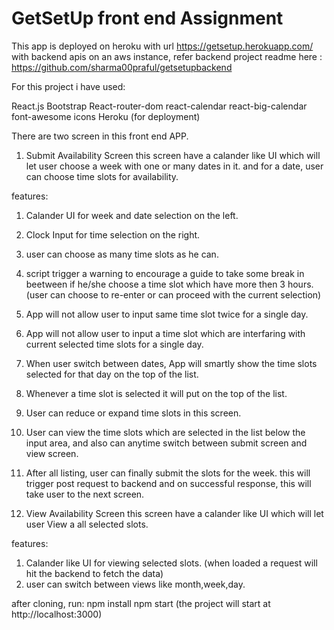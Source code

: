 # GetSetUp front end Assignment
This app is deployed on heroku with url https://getsetup.herokuapp.com/ with backend apis on an aws instance, refer backend project readme here : https://github.com/sharma00praful/getsetupbackend

For this project i have used:

React.js
Bootstrap
React-router-dom
react-calendar
react-big-calendar
font-awesome icons
Heroku (for deployment)

There are two screen in this front end APP.

1. Submit Availability Screen
this screen have a calander like UI which will let user choose a week with one or many dates in it. and for a date, user can choose time slots for availability.

features:
1. Calander UI for week and date selection on the left.
2. Clock Input for time selection on the right.
3. user can choose as many time slots as he can.
4. script trigger a warning to encourage a guide to take some break in beetween if he/she choose a time slot which have more then 3 hours. (user can choose to re-enter or can proceed with the current selection)
5. App will not allow user to input same time slot twice for a single day.
6. App will not allow user to input a time slot which are interfaring with current selected time slots for a single day.
7. When user switch between dates, App will smartly show the time slots selected for that day on the top of the list.
8. Whenever a time slot is selected it will put on the top of the list.
9. User can reduce or expand time slots in this screen.
10. User can view the time slots which are selected in the list below the input area, and also can anytime switch between submit screen and view screen.
11. After all listing, user can finally submit the slots for the week. this will trigger post request to backend and on successful response, this will take user to the next screen.


2. View Availability Screen
this screen have a calander like UI which will let user View a all selected slots.

features:
1. Calander like UI for viewing selected slots. (when loaded a request will hit the backend to fetch the data)
2. user can switch between views like month,week,day.



after cloning,
run:
npm install
npm start
(the project will start at http://localhost:3000)
